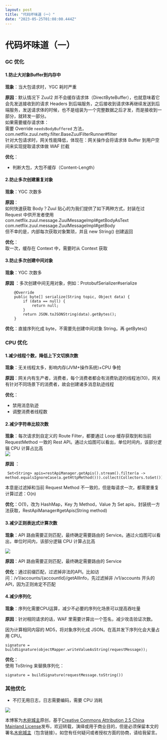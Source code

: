 ```yaml
---
layout: post
title: "代码坏味道（一）"
date: "2023-05-25T01:08:00.444Z"
---
```

代码坏味道（一）
========

### GC 优化

#### 1.防止大对象Buffer到内存中

**现象**：当大包请求时，YGC 耗时严重

**原因**：默认情况下 Zuul2 并不会缓存请求体（DirectByteBuffer），也就意味着它会先发送接收到的请求 Headers 到后端服务，之后接收到请求体再继续发送到后端服务，发送请求体的时候，也不是组装为一个完整数据之后才发，而是接收到一部分，就转发一部分。  
如果需要缓存请求体：  
需要 Override `needsBodyBuffered` 方法， com.netflix.zuul.netty.filter.BaseZuulFilterRunner#filter  
针对大包请求时，网关性能降低，体现在：网关操作会将请求体 Buffer 到用户空间来实现提取请求体做 WAF 拦截

**优化**：

*   判断大包，大包不缓存（Content-Length）

#### 2.防止多次创建重复对象

**现象**：YGC 次数多

**原因**：  
如何快速获取 Body？Zuul 贴心的为我们提供了如下两种方式，封装在过 Request 中供开发者使用  
com.netflix.zuul.message.ZuulMessageImpl#getBodyAsText  
com.netflix.zuul.message.ZuulMessageImpl#getBody  
但不幸的是，内部每次获取对象繁琐，并且 new String() 创建返回

**优化**：  
取一次，缓存在 Context 中，需要时从 Context 获取

#### 3.防止多次创建中间对象

**现象**：YGC 次数多

**原因** ：多次创建中间无用对象，例如：ProtobufSerializer#serialize

        @Override
        public byte[] serialize(String topic, Object data) {
            if (data == null) {
                return null;
            }
            return JSON.toJSONString(data).getBytes();
        }
    

**优化**：直接序列化成 byte，不需要先创建中间对象 String，再 getBytes()

### CPU 优化

#### 1.减少线程个数，降低上下文切换次数

**现象**：无关线程太多，影响内存(JVM+操作系统)+CPU 争抢

**原因**：网关内有生产者，消费者，每个消费者都会有消费轨迹的线程池(10)，网关有针对不同场景下的消费者，故会创建诸多消息轨迹线程

**优化**：

*   禁用消息轨迹
*   调整消费者线程数

#### 2.减少字符串比较次数

**现象**：每次请求到自定义的 Route Filter，都要通过 Loop 缓存获取到和当前 RequestMethod 一致的 Rest API。通过火焰图可以看出，单位时间内，该部分逻辑 CPU 计算占比高  
![](https://img2023.cnblogs.com/blog/299214/202305/299214-20230524024602222-1639017475.png)

**原因** ：

     Set<String> apis=restApiManager.getApis().stream().filter(a -> method.equalsIgnoreCase(a.getHttpMethod())).collect(Collectors.toSet());
    

本意是过滤掉和当前 Request Method 不一致的，但是每请求一次，都需要重复计算过滤：O(n)

**优化**：O(1)，改为 HashMap，Key 为 Method，Value 为 Set <String> apis，封装统一方法获取，RestApiManager#getApis(String method)

#### 3.减少正则表达式计算次数

**现象**：API 路由需要正则匹配，最终确定需要路由的 Service。通过火焰图可以看出，单位时间内，该部分逻辑 CPU 计算占比高

![](https://img2023.cnblogs.com/blog/299214/202305/299214-20230524024536613-1068201263.png)

**原因**：API 路由需要正则匹配，最终确定需要路由的 Service

**优化**：通过前缀匹配，过滤掉非法的API。比如访问：/v1/accounts/{accountId}/getAllInfo，先过滤掉非 /v1/accounts 开头的 API，因为正则肯定不匹配

#### 4.减少序列化

**现象**：序列化需要CPU运算，减少不必要的序列化场景可以提高吞吐量

**原因**：针对相同请求的话，WAF 里需要计算出一个签名，减少攻击验证次数。

因为计算相同内容的 MD5，将对象序列化成 JSON。在高并发下序列化会大量占用 CPU。

    signature = buildSignature(objectMapper.writeValueAsString(requestMessage));
    

**优化**：  
使用 ToString 来替换序列化：

    signature = buildSignature(requestMessage.toString())
    

### 其他优化

*   不打无用日志，日志需要编码，需要 CPU 消耗

[![](http://i.creativecommons.org/l/by/2.5/cn/88x31.png)](http://creativecommons.org/licenses/by/2.5/cn/)

本博客为[木宛城主](www.cnblogs.com/oceaneyes)原创，基于[Creative Commons Attribution 2.5 China Mainland License](http://creativecommons.org/licenses/by/2.5/cn/)发布，欢迎转载，演绎或用于商业目的，但是必须保留本文的署名[木宛城主](www.cnblogs.com/oceaneyes)（包含链接）。如您有任何疑问或者授权方面的协商，请给我留言。